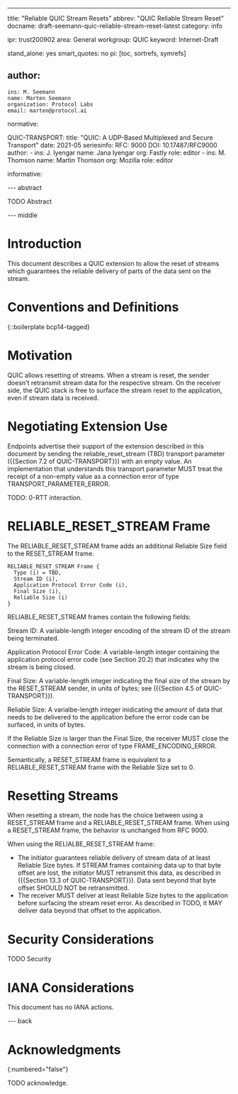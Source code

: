 ---
title: "Reliable QUIC Stream Resets"
abbrev: "QUIC Reliable Stream Reset"
docname: draft-seemann-quic-reliable-stream-reset-latest
category: info

ipr: trust200902
area: General
workgroup: QUIC
keyword: Internet-Draft

stand_alone: yes
smart_quotes: no
pi: [toc, sortrefs, symrefs]

author:
 -
    ins: M. Seemann
    name: Marten Seemann
    organization: Protocol Labs
    email: marten@protocol.ai

normative:

  QUIC-TRANSPORT:
    title: "QUIC: A UDP-Based Multiplexed and Secure Transport"
    date: 2021-05
    seriesinfo:
      RFC: 9000
      DOI: 10.17487/RFC9000
    author:
      -
        ins: J. Iyengar
        name: Jana Iyengar
        org: Fastly
        role: editor
      -
        ins: M. Thomson
        name: Martin Thomson
        org: Mozilla
        role: editor

informative:


--- abstract

TODO Abstract


--- middle

# Introduction

This document describes a QUIC extension to allow the reset of streams which
guarantees the reliable delivery of parts of the data sent on the stream.

# Conventions and Definitions

{::boilerplate bcp14-tagged}

# Motivation

QUIC allows resetting of streams. When a stream is reset, the sender doesn't retransmit stream data for the respective stream. On the receiver side, the QUIC stack is free to surface the stream reset to the application, even if stream data is received.

# Negotiating Extension Use

Endpoints advertise their support of the extension described in this document by
sending the reliable_reset_stream (TBD) transport parameter
({{Section 7.2 of QUIC-TRANSPORT}}) with an empty value. An implementation that
understands this transport parameter MUST treat the receipt of a non-empty
value as a connection error of type TRANSPORT_PARAMETER_ERROR.

TODO: 0-RTT interaction.

# RELIABLE_RESET_STREAM Frame

The RELIABLE_RESET_STREAM frame adds an additional Reliable Size field to the RESET_STREAM frame.

~~~
RELIABLE_RESET_STREAM Frame {
  Type (i) = TBD,
  Stream ID (i),
  Application Protocol Error Code (i),
  Final Size (i),
  Reliable Size (i)
}
~~~

RELIABLE_RESET_STREAM frames contain the following fields:

Stream ID:  A variable-length integer encoding of the stream ID of
      the stream being terminated.

Application Protocol Error Code:  A variable-length integer
    containing the application protocol error code (see Section 20.2)
    that indicates why the stream is being closed.

Final Size:  A variable-length integer indicating the final size of
    the stream by the RESET_STREAM sender, in units of bytes; see
    ({{Section 4.5 of QUIC-TRANSPORT}}).

Reliable Size:  A varialbe-length integer inidicating the amount of
    data that needs to be delivered to the application before the
    error code can be surfaced, in units of bytes.

If the Reliable Size is larger than the Final Size, the receiver MUST close the
connection with a connection error of type FRAME_ENCODING_ERROR.

Semantically, a RESET_STREAM frame is equivalent to a RELIABLE_RESET_STREAM
frame with the Reliable Size set to 0.

# Resetting Streams

When resetting a stream, the node has the choice between using a RESET_STREAM frame and a RELIABLE_RESET_STREAM frame. When using a RESET_STREAM frame, the behavior is unchanged from RFC 9000.

When using the RELIALBE_RESET_STREAM frame:

* The initiator guarantees reliable delivery of stream data of at least Reliable Size bytes. If STREAM frames containing data up to that byte offset are lost, the initiator MUST retransmit this data,  as described in ({{Section 13.3 of QUIC-TRANSPORT}}). Data sent beyond that byte offset SHOULD NOT be retransmitted.
* The receiver MUST deliver at least Reliable Size bytes to the application before surfacing the stream reset error. As described in TODO, it MAY deliver data beyond that offset to the application.

# Security Considerations

TODO Security


# IANA Considerations

This document has no IANA actions.



--- back

# Acknowledgments
{:numbered="false"}

TODO acknowledge.
